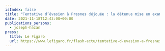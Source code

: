 ```yaml
---
isIndex: false
title: "Tentative d‘évasion à Fresnes déjouée : la détenue mise en examen"
date: 2021-11-18T12:43:08+00:00
publications_persons:
  - joseph-hazan
press:
  title: Le Figaro
  url: https://www.lefigaro.fr/flash-actu/tentative-d-evasion-a-fresnes-dejouee-la-detenue-mise-en-examen-20211118
---
```

